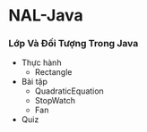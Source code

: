 # NAL-Java
### Lớp Và Đối Tượng Trong Java
+ Thực hành
  + Rectangle
+ Bài tập
  + QuadraticEquation
  + StopWatch
  + Fan
+ Quiz